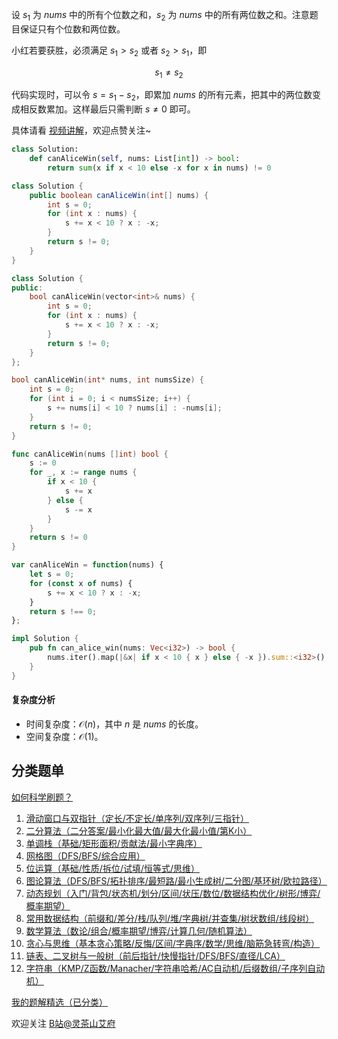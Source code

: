 设 $s_1$ 为 $\textit{nums}$ 中的所有个位数之和，$s_2$ 为 $\textit{nums}$ 中的所有两位数之和。注意题目保证只有个位数和两位数。

小红若要获胜，必须满足 $s_1 > s_2$ 或者 $s_2 > s_1$，即

$$
s_1 \ne s_2
$$

代码实现时，可以令 $s = s_1 - s_2$，即累加 $\textit{nums}$ 的所有元素，把其中的两位数变成相反数累加。这样最后只需判断 $s\ne 0$ 即可。

具体请看 [视频讲解](https://www.bilibili.com/video/BV1Mi421a7cZ/)，欢迎点赞关注~

```py [sol-Python3]
class Solution:
    def canAliceWin(self, nums: List[int]) -> bool:
        return sum(x if x < 10 else -x for x in nums) != 0
```

```java [sol-Java]
class Solution {
    public boolean canAliceWin(int[] nums) {
        int s = 0;
        for (int x : nums) {
            s += x < 10 ? x : -x;
        }
        return s != 0;
    }
}
```

```cpp [sol-C++]
class Solution {
public:
    bool canAliceWin(vector<int>& nums) {
        int s = 0;
        for (int x : nums) {
            s += x < 10 ? x : -x;
        }
        return s != 0;
    }
};
```

```c [sol-C]
bool canAliceWin(int* nums, int numsSize) {
    int s = 0;
    for (int i = 0; i < numsSize; i++) {
        s += nums[i] < 10 ? nums[i] : -nums[i];
    }
    return s != 0;
}
```

```go [sol-Go]
func canAliceWin(nums []int) bool {
	s := 0
	for _, x := range nums {
		if x < 10 {
			s += x
		} else {
			s -= x
		}
	}
	return s != 0
}
```

```js [sol-JavaScript]
var canAliceWin = function(nums) {
    let s = 0;
    for (const x of nums) {
        s += x < 10 ? x : -x;
    }
    return s !== 0;
};
```

```rust [sol-Rust]
impl Solution {
    pub fn can_alice_win(nums: Vec<i32>) -> bool {
        nums.iter().map(|&x| if x < 10 { x } else { -x }).sum::<i32>() != 0
    }
}
```

#### 复杂度分析

- 时间复杂度：$\mathcal{O}(n)$，其中 $n$ 是 $\textit{nums}$ 的长度。
- 空间复杂度：$\mathcal{O}(1)$。

## 分类题单

[如何科学刷题？](https://leetcode.cn/circle/discuss/RvFUtj/)

1. [滑动窗口与双指针（定长/不定长/单序列/双序列/三指针）](https://leetcode.cn/circle/discuss/0viNMK/)
2. [二分算法（二分答案/最小化最大值/最大化最小值/第K小）](https://leetcode.cn/circle/discuss/SqopEo/)
3. [单调栈（基础/矩形面积/贡献法/最小字典序）](https://leetcode.cn/circle/discuss/9oZFK9/)
4. [网格图（DFS/BFS/综合应用）](https://leetcode.cn/circle/discuss/YiXPXW/)
5. [位运算（基础/性质/拆位/试填/恒等式/思维）](https://leetcode.cn/circle/discuss/dHn9Vk/)
6. [图论算法（DFS/BFS/拓扑排序/最短路/最小生成树/二分图/基环树/欧拉路径）](https://leetcode.cn/circle/discuss/01LUak/)
7. [动态规划（入门/背包/状态机/划分/区间/状压/数位/数据结构优化/树形/博弈/概率期望）](https://leetcode.cn/circle/discuss/tXLS3i/)
8. [常用数据结构（前缀和/差分/栈/队列/堆/字典树/并查集/树状数组/线段树）](https://leetcode.cn/circle/discuss/mOr1u6/)
9. [数学算法（数论/组合/概率期望/博弈/计算几何/随机算法）](https://leetcode.cn/circle/discuss/IYT3ss/)
10. [贪心与思维（基本贪心策略/反悔/区间/字典序/数学/思维/脑筋急转弯/构造）](https://leetcode.cn/circle/discuss/g6KTKL/)
11. [链表、二叉树与一般树（前后指针/快慢指针/DFS/BFS/直径/LCA）](https://leetcode.cn/circle/discuss/K0n2gO/)
12. [字符串（KMP/Z函数/Manacher/字符串哈希/AC自动机/后缀数组/子序列自动机）](https://leetcode.cn/circle/discuss/SJFwQI/)

[我的题解精选（已分类）](https://github.com/EndlessCheng/codeforces-go/blob/master/leetcode/SOLUTIONS.md)

欢迎关注 [B站@灵茶山艾府](https://space.bilibili.com/206214)
